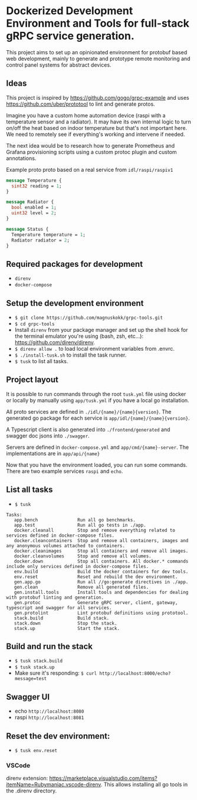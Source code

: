 # Dockerized Development Environment and Tools for full-stack gRPC service generation.

This project aims to set up an opinionated environment for protobuf based web development, mainly to generate and prototype remote monitoring and control panel systems for abstract devices.

## Ideas
This project is inspired by https://github.com/gogo/grpc-example and uses https://github.com/uber/prototool to lint and generate protos.

Imagine you have a custom home automation device (raspi with a temperature sensor and a radiator). It may have its own internal logic to turn on/off the heat based on indoor temperature but that's not important here. We need to remotely see if everything's working and intervene if needed.

The next idea would be to research how to generate Prometheus and Grafana provisioning scripts using a custom protoc plugin and custom annotations.

Example proto proto based on a real service from `idl/raspi/raspiv1`
```protobuf
message Temperature {
  sint32 reading = 1;
}

message Radiator {
  bool enabled = 1;
  uint32 level = 2;
}

message Status {
  Temperature temperature = 1;
  Radiator radiator = 2;
}
```

## Required packages for development
* `direnv`
* `docker-compose`

## Setup the development environment
* `$ git clone https://github.com/magnuskokk/grpc-tools.git`
* `$ cd grpc-tools`
* Install `direnv` from your package manager and set up the shell hook for the terminal emulator you're using (bash, zsh, etc...): https://github.com/direnv/direnv.
* `$ direnv allow .` to load local environment variables from .envrc.
* `$ ./install-tusk.sh` to install the task runner.
* `$ tusk` to list all tasks.

## Project layout
It is possible to run commands through the root `tusk.yml` file using docker or locally by manually using `app/tusk.yml` if you have a local go installation.

All proto services are defined in `./idl/{name}/{name}{version}`. The generated go package for each service is `app/idl/{name}/{name}{version}`.

A Typescript client is also generated into `./frontend/generated` and swagger doc jsons into `./swagger`.

Servers are defined in `docker-compose.yml` and `app/cmd/{name}-server`. The implementations are in `app/api/{name}`

Now that you have the environment loaded, you can run some commands. There are two example services `raspi` and `echo`.

## List all tasks
* `$ tusk`
```
Tasks:
   app.bench               Run all go benchmarks.
   app.test                Run all go tests in ./app.
   docker.cleanall         Stop and remove everything related to services defined in docker-compose files.
   docker.cleancontainers  Stop and remove all containers, images and any anonymous volumes attached to containers.
   docker.cleanimages      Stop all containers and remove all images.
   docker.cleanvolumes     Stop and remove all volumes.
   docker.down             Stop all containers. All docker.* commands include only services defined in docker-compose files.
   env.build               Build the docker containers for dev tools.
   env.reset               Reset and rebuild the dev environment.
   gen.app.go              Run all //go:generate directives in ./app.
   gen.clean               Remove all generated files.
   gen.install.tools       Install tools and dependencies for dealing with protobuf linting and generation.
   gen.protoc              Generate gRPC server, client, gateway, typescript and swagger for all services.
   gen.protolint           Lint protobuf definitions using prototool.
   stack.build             Build stack.
   stack.down              Stop the stack.
   stack.up                Start the stack.
 ```

## Build and run the stack
* `$ tusk stack.build`
* `$ tusk stack.up`
* Make sure it's responding: `$ curl http://localhost:8000/echo?message=test` 

## Swagger UI
* echo `http://localhost:8080`
* raspi `http://localhost:8081`

## Reset the dev environment:
* `$ tusk env.reset`

### VSCode
direnv extension: https://marketplace.visualstudio.com/items?itemName=Rubymaniac.vscode-direnv. This allows installing all go tools in the .direnv directory.
